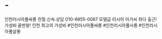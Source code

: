 # -
인천러시아풀싸롱 친절.신속.상담 O10-6855-0087 모델급 러시아 아가씨 최다 출근! 가성비 끝판왕! 인천 최고의  가성비 #인천러시아풀싸롱 #인천러시아풀사롱 #인천러시아풀살롱

